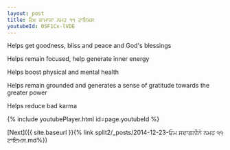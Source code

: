 ```yaml
---
layout: post
title: ਓਮ ਕਾਮਾਯਾ ਨਮਹ ੧੧ ਟਾਇਮਸ
youtubeId: 0SF1Cx-lVDE
---
```

 
 
Helps get goodness, bliss and peace and God's blessings
 
Helps remain focused, help generate inner energy 
 
Helps boost physical and mental health 
 
Helps remain grounded and generates a sense of gratitude towards the greater power 
 
Helps reduce bad karma
 
 
 
 


{% include youtubePlayer.html id=page.youtubeId %}
 
[Next]({{ site.baseurl }}{% link  split2/_posts/2014-12-23-ਓਮ ਸਦਾਗਨੀਨੇ ਨਮਹ ੧੧ ਟਾਇਮਸ.md%})
 
